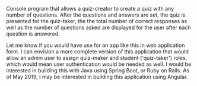 Console program that allows a quiz-creator to create a quiz with any number of questions. 
 After the questions and answers are set, the quiz is presented for the quiz-taker, the the total number of correct responses as well as the number of questions asked are displayed for the user after each question is answered. 

Let me know if you would have use for an app like this in web application form. I can envision a more complete version of this application that would allow an admin user to assign quiz-maker and student ('quiz-taker') roles, which would mean user authentication would be needed as well. I would be interested in building this with Java using Spring Boot, or Ruby on Rails. As of May 2019, I may be interested in building this application using Angular. 
